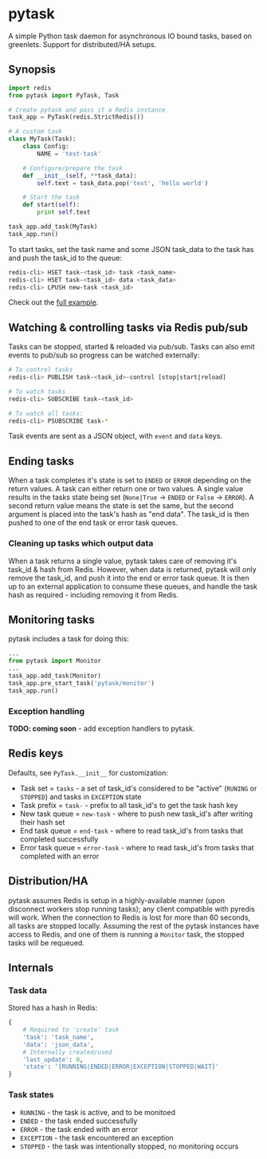 # pytask

A simple Python task daemon for asynchronous IO bound tasks, based on greenlets. Support for distributed/HA setups.


## Synopsis

```py
import redis
from pytask import PyTask, Task

# Create pytask and pass it a Redis instance
task_app = PyTask(redis.StrictRedis())

# A custom task
class MyTask(Task):
    class Config:
        NAME = 'test-task'

    # Configure/prepare the task
    def __init__(self, **task_data):
        self.text = task_data.pop('text', 'hello world')

    # Start the task
    def start(self):
        print self.text

task_app.add_task(MyTask)
task_app.run()
```

To start tasks, set the task name and some JSON task_data to the task has and push the task_id to the queue:

```sh
redis-cli> HSET task-<task_id> task <task_name>
redis-cli> HSET task-<task_id> data <task_data>
redis-cli> LPUSH new-task <task_id>
```

Check out the [full example](./example/).


## Watching & controlling tasks via Redis pub/sub

Tasks can be stopped, started & reloaded via pub/sub. Tasks can also emit events to pub/sub so progress can be watched externally:

```sh
# To control tasks
redis-cli> PUBLISH task-<task_id>-control [stop|start|reload]

# To watch tasks
redis-cli> SUBSCRIBE task-<task_id>

# To watch all tasks:
redis-cli> PSUBSCRIBE task-*
```

Task events are sent as a JSON object, with `event` and `data` keys.


## Ending tasks

When a task completes it's state is set to `ENDED` or `ERROR` depending on the return values. A task can either return one or two values. A single value results in the tasks state being set (`None|True` -> `ENDED` or `False` -> `ERROR`). A second return value means the state is set the same, but the second argument is placed into the task's hash as "end data". The task_id is then pushed to one of the end task or error task queues.

### Cleaning up tasks which output data

When a task returns a single value, pytask takes care of removing it's task_id & hash from Redis. However, when data is returned, pytask will only remove the task_id, and push it into the end or error task queue. It is then up to an external application to consume these queues, and handle the task hash as required - including removing it from Redis.


## Monitoring tasks

pytask includes a task for doing this:

```py
...
from pytask import Monitor
...
task_app.add_task(Monitor)
task_app.pre_start_task('pytask/monitor')
task_app.run()
```


### Exception handling

**TODO: coming soon** - add exception handlers to pytask.


## Redis keys

Defaults, see `PyTask.__init__` for customization:

+ Task set = `tasks` - a set of task_id's considered to be "active" (`RUNING` or `STOPPED`) and tasks in `EXCEPTION` state
+ Task prefix = `task-` - prefix to all task_id's to get the task hash key
+ New task queue = `new-task` - where to push new task_id's after writing their hash set
+ End task queue = `end-task` - where to read task_id's from tasks that completed successfully
+ Error task queue = `error-task` - where to read task_id's from tasks that completed with an error


## Distribution/HA

pytask assumes Redis is setup in a highly-available manner (upon disconnect workers stop running tasks); any client compatible with pyredis will work. When the connection to Redis is lost for more than 60 seconds, all tasks are stopped locally. Assuming the rest of the pytask instances have access to Redis, and one of them is running a `Monitor` task, the stopped tasks will be requeued.


## Internals

### Task data

Stored has a hash in Redis:

```py
{
    # Required to 'create' task
    'task': 'task_name',
    'data': 'json_data',
    # Internally created/used
    'last_update': 0,
    'state': '[RUNNING|ENDED|ERROR|EXCEPTION|STOPPED|WAIT]'
}
```

### Task states

+ `RUNNING` - the task is active, and to be monitoed
+ `ENDED` - the task ended successfully
+ `ERROR` - the task ended with an error
+ `EXCEPTION` - the task encountered an exception
+ `STOPPED` - the task was intentionally stopped, no monitoring occurs
